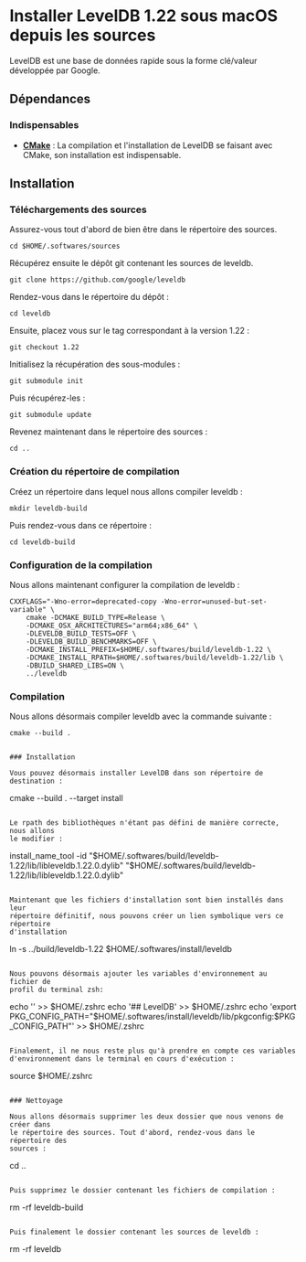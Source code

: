 # Installer LevelDB 1.22 sous macOS depuis les sources

LevelDB est une base de données rapide sous la forme clé/valeur développée par
Google.

## Dépendances

### Indispensables

* [**CMake**](cmake-3.28.3.md) : La compilation et l'installation de LevelDB se
faisant avec CMake, son installation est indispensable.

## Installation

### Téléchargements des sources

Assurez-vous tout d'abord de bien être dans le répertoire des sources.

```
cd $HOME/.softwares/sources
```

Récupérez ensuite le dépôt git contenant les sources de leveldb.

```
git clone https://github.com/google/leveldb
```

Rendez-vous dans le répertoire du dépôt :

```
cd leveldb
```

Ensuite, placez vous sur le tag correspondant à la version 1.22 :

```
git checkout 1.22
```

Initialisez la récupération des sous-modules :

```
git submodule init
```

Puis récupérez-les :

```
git submodule update
```

Revenez maintenant dans le répertoire des sources :

```
cd ..
```

### Création du répertoire de compilation

Créez un répertoire dans lequel nous allons compiler leveldb :

```
mkdir leveldb-build
```

Puis rendez-vous dans ce répertoire :

```
cd leveldb-build
```

### Configuration de la compilation

Nous allons maintenant configurer la compilation de leveldb :

```
CXXFLAGS="-Wno-error=deprecated-copy -Wno-error=unused-but-set-variable" \
    cmake -DCMAKE_BUILD_TYPE=Release \
    -DCMAKE_OSX_ARCHITECTURES="arm64;x86_64" \
    -DLEVELDB_BUILD_TESTS=OFF \
    -DLEVELDB_BUILD_BENCHMARKS=OFF \
    -DCMAKE_INSTALL_PREFIX=$HOME/.softwares/build/leveldb-1.22 \
    -DCMAKE_INSTALL_RPATH=$HOME/.softwares/build/leveldb-1.22/lib \
    -DBUILD_SHARED_LIBS=ON \
    ../leveldb
```

### Compilation

Nous allons désormais compiler leveldb avec la commande suivante :

```
cmake --build .
```
```

### Installation

Vous pouvez désormais installer LevelDB dans son répertoire de destination :

```
cmake --build . --target install
```

Le rpath des bibliothèques n'étant pas défini de manière correcte, nous allons
le modifier :

```
install_name_tool -id "$HOME/.softwares/build/leveldb-1.22/lib/libleveldb.1.22.0.dylib" "$HOME/.softwares/build/leveldb-1.22/lib/libleveldb.1.22.0.dylib"
```

Maintenant que les fichiers d'installation sont bien installés dans leur
répertoire définitif, nous pouvons créer un lien symbolique vers ce répertoire
d'installation

```
ln -s ../build/leveldb-1.22 $HOME/.softwares/install/leveldb
```

Nous pouvons désormais ajouter les variables d'environnement au fichier de
profil du terminal zsh:

```
echo '' >> $HOME/.zshrc
echo '## LevelDB' >> $HOME/.zshrc
echo 'export PKG_CONFIG_PATH="$HOME/.softwares/install/leveldb/lib/pkgconfig:$PKG_CONFIG_PATH"' >> $HOME/.zshrc
```

Finalement, il ne nous reste plus qu'à prendre en compte ces variables
d'environnement dans le terminal en cours d'exécution :

```
source $HOME/.zshrc
```

### Nettoyage

Nous allons désormais supprimer les deux dossier que nous venons de créer dans
le répertoire des sources. Tout d'abord, rendez-vous dans le répertoire des
sources :

```
cd ..
```

Puis supprimez le dossier contenant les fichiers de compilation :

```
rm -rf leveldb-build
```

Puis finalement le dossier contenant les sources de leveldb :

```
rm -rf leveldb
```